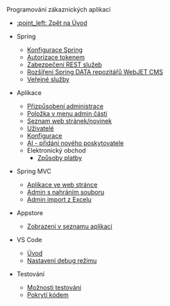  <div class="sidebar-section">Programování zákaznických aplikací</div>

- [:point\_left: Zpět na Úvod](/?back)

- Spring
  - [Konfigurace Spring](/custom-apps/spring-config/)
  - [Autorizace tokenem](/custom-apps/spring/api-auth.md)
  - [Zabezpečení REST služeb](/custom-apps/spring/rest-url.md)
  - [Rozšíření Spring DATA repozitářů WebJET CMS](/custom-apps/spring/repository-extend.md)
  - [Veřejné služby](/custom-apps/spring/public-services.md)
- Aplikace
  - [Přizpůsobení administrace](/custom-apps/apps/customize-admin.md)
  - [Položka v menu admin části](/custom-apps/admin-menu-item/)
  - [Seznam web stránek/novinek](/custom-apps/news/)
  - [Uživatelé](/custom-apps/apps/user/README.md)
  - [Konfigurace](/custom-apps/config/README.md)
  - [AI - přidání nového poskytovatele](/custom-apps/apps/ai/assistants/README.md)
  - Elektronický obchod
    - [Způsoby platby](/custom-apps/apps/eshop/payment-methods/README.md)
- Spring MVC
  - [Aplikace ve web stránce](/custom-apps/spring-mvc/)
  - [Admin s nahráním souboru](/custom-apps/spring-mvc/admin-with-upload.md)
  - [Admin import z Excelu](/custom-apps/spring-mvc/admin-excel-import.md)
- Appstore
  - [Zobrazení v seznamu aplikací](/custom-apps/appstore/)
- VS Code
  - [Úvod](/custom-apps/vscode/README.md)
  - [Nastavení debug režimu](/custom-apps/vscode/debugging/README.md)
- Testování
  - [Možnosti testování](/custom-apps/testing/README.md)
  - [Pokrytí kódem](/custom-apps/testing/codecoverage.md)
